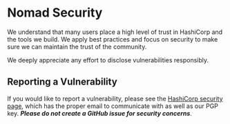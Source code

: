 # Nomad Security

We understand that many users place a high level of trust in HashiCorp
and the tools we build. We apply best practices and focus on security to
make sure we can maintain the trust of the community.

We deeply appreciate any effort to disclose vulnerabilities responsibly.

## Reporting a Vulnerability
If you would like to report a vulnerability, please see the
[HashiCorp security page](https://www.hashicorp.com/security.html),
which has the proper email to communicate with as well as our
PGP key. ***Please do not create a GitHub issue for security
concerns***.
